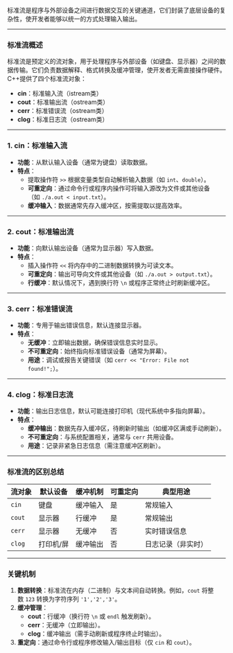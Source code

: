 
标准流是程序与外部设备之间进行数据交互的关键通道，它们封装了底层设备的复杂性，使开发者能够以统一的方式处理输入输出。

---
### **标准流概述**

标准流是预定义的流对象，用于处理程序与外部设备（如键盘、显示器）之间的数据传输。它们负责数据解释、格式转换及缓冲管理，使开发者无需直接操作硬件。C++提供了四个标准流对象：
- **cin**：标准输入流（istream类）
- **cout**：标准输出流（ostream类）
- **cerr**：标准错误流（ostream类）
- **clog**：标准日志流（ostream类）
---

### **1. cin：标准输入流**

- **功能**：从默认输入设备（通常为键盘）读取数据。
- **特点**：
    - 提取操作符 `>>` 根据变量类型自动解析输入数据（如 `int`、`double`）。    
    - **可重定向**：通过命令行或程序内操作可将输入源改为文件或其他设备（如 `./a.out < input.txt`）。
    - **缓冲输入**：数据通常先存入缓冲区，按需提取以提高效率。
---
### **2. cout：标准输出流**
- **功能**：向默认输出设备（通常为显示器）写入数据。
- **特点**：
    - 插入操作符 `<<` 将内存中的二进制数据转换为可读文本。
    - **可重定向**：输出可导向文件或其他设备（如 `./a.out > output.txt`）。
    - **行缓冲**：默认情况下，遇到换行符 `\n` 或程序正常终止时刷新缓冲区。
---
### **3. cerr：标准错误流**

- **功能**：专用于输出错误信息，默认连接显示器。
- **特点**：
    - **无缓冲**：立即输出数据，确保错误信息实时显示。
    - **不可重定向**：始终指向标准错误设备（通常为屏幕）。
    - **用途**：调试或报告关键错误（如 `cerr << "Error: File not found!";`）。
        
---
### **4. clog：标准日志流**

- **功能**：输出日志信息，默认可能连接打印机（现代系统中多指向屏幕）。
- **特点**：
    - **缓冲输出**：数据先存入缓冲区，待刷新时输出（如缓冲区满或手动刷新）。
    - **不可重定向**：与系统配置相关，通常与 `cerr` 共用设备。
    - **用途**：记录非紧急日志信息（需注意缓冲区刷新）。
---
### **标准流的区别总结**

|流对象|默认设备|缓冲机制|可重定向|典型用途|
|---|---|---|---|---|
|`cin`|键盘|缓冲输入|是|常规输入|
|`cout`|显示器|行缓冲|是|常规输出|
|`cerr`|显示器|无缓冲|否|实时错误信息|
|`clog`|打印机/屏|缓冲输出|否|日志记录（非实时）|

---
### **关键机制**
1. **数据转换**：标准流在内存（二进制）与文本间自动转换。例如，`cout` 将整数 `123` 转换为字符序列 `'1','2','3'`。
2. **缓冲管理**：
    - **cout**：行缓冲（换行符 `\n` 或 `endl` 触发刷新）。
    - **cerr**：无缓冲（立即输出）。
    - **clog**：缓冲输出（需手动刷新或程序终止时输出）。
3. **重定向**：通过命令行或程序修改输入/输出目标（仅 `cin` 和 `cout`）。